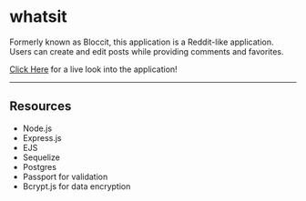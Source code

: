 # whatsit

Formerly known as Bloccit, this application is a Reddit-like application. Users can create and edit posts while providing comments and favorites.

[Click Here](https://dashboard.heroku.com/apps/mattychat) for a live look into the application!

---

## Resources

* Node.js
* Express.js
* EJS
* Sequelize
* Postgres
* Passport for validation
* Bcrypt.js for data encryption